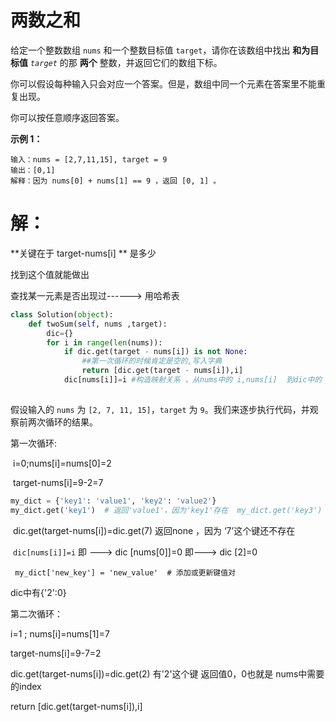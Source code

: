 # 两数之和

给定一个整数数组 `nums` 和一个整数目标值 `target`，请你在该数组中找出 **和为目标值** *`target`* 的那 **两个** 整数，并返回它们的数组下标。

你可以假设每种输入只会对应一个答案。但是，数组中同一个元素在答案里不能重复出现。

你可以按任意顺序返回答案。

 

**示例 1：**

```
输入：nums = [2,7,11,15], target = 9
输出：[0,1]
解释：因为 nums[0] + nums[1] == 9 ，返回 [0, 1] 。
```







# 解：

**关键在于 target-nums[i] ** 是多少

找到这个值就能做出

查找某一元素是否出现过------> 用哈希表

```python
class Solution(object):
    def twoSum(self, nums ,target):
        dic={}
        for i in range(len(nums)):
            if dic.get(target - nums[i]) is not None:
                ##第一次循环的时候肯定是空的,写入字典
                return [dic.get(target - nums[i]),i]
            dic[nums[i]]=i #构造映射关系 ，从nums中的 i,nums[i]  到dic中的 nums[i],i
                
```



假设输入的 `nums` 为 `[2, 7, 11, 15]`，`target` 为 `9`。我们来逐步执行代码，并观察前两次循环的结果。

第一次循环:

​	i=0;nums[i]=nums[0]=2

​	target-nums[i]=9-2=7

```python
my_dict = {'key1': 'value1', 'key2': 'value2'} 
my_dict.get('key1')  # 返回'value1'，因为'key1'存在  my_dict.get('key3')  # 返回 None，因为'key3'不存在
```

​	dic.get(target-nums[i])=dic.get(7) 返回none ，因为 ‘7’这个键还不存在

​	`dic[nums[i]]=i` 即 ---> dic [nums[0]]=0 即———> dic [2]=0 

​	 ` my_dict['new_key'] = 'new_value'  # 添加或更新键值对`

dic中有{'2':0}

第二次循环：

i=1 ; nums[i]=nums[1]=7

target-nums[i]=9-7=2

dic.get(target-nums[i])=dic.get(2)  有'2'这个键 返回值0，0也就是 nums中需要的index

return [dic.get(target-nums[i]),i]